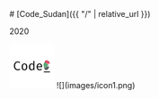 <link rel="stylesheet" type="text/css" media="all" href="https://github.com/code-sudan/home/tree/master/assets/css/front.css" />
# [Code_Sudan]({{ "/" | relative_url }})

2020

<p align="left">
  <img src="images/icon1.png" width="80" title="hover text">
  ![](images/icon1.png)
</p>
